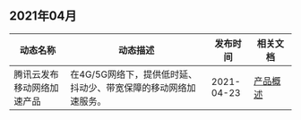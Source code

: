 ## 2021年04月

<table >
<thead>
<tr>
<th width="20%">动态名称</th>
<th width="50%">动态描述</th>
 <th width="15%">发布时间</th>  
<th width="15%">相关文档</th>
</tr>
</thead>
<tbody><tr>
<td>腾讯云发布移动网络加速产品</td>
<td >在4G/5G网络下，提供低时延、抖动少、带宽保障的移动网络加速服务。</td>
 <td>2021-04-23</td> 
<td><a href="https://cloud.tencent.com/document/product/1385/54120">产品概述</a></td>
</tr>
</tbody></table>
